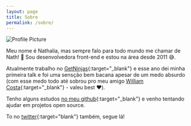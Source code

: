 ```yaml
---
layout: page
title: Sobre
permalink: /sobre/
---
```


<img src="{{ site.baseurl }}/assets/profile-placeholder.jpg" title="Profile Picture" class="profile">

Meu nome é Nathalia, mas sempre falo para todo mundo me chamar de Nath! 😬 Sou desenvolvedora front-end e estou na área desde 2011 😅.

Atualmente trabalho no [GetNinjas](https://www.getninjas.com.br/){:target="_blank"} e esse ano dei minha primeira talk e foi uma sensção bem bacana apesar de um medo absurdo (com esse medo todo até sobrou pro meu amigo [William Costa](https://twitter.com/wilcosta_dev){:target="_blank"} - valeu best ❤️).

Tenho alguns estudos [no meu github](http://github.com/nathpaiva){:target="_blank"} e venho tentando ajudar em projetos open source.

To no [twitter](https://twitter.com/nathpaiva){:target="blank"} também, segue lá!
